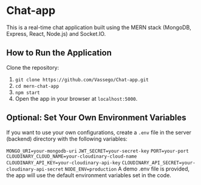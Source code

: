 # Chat-app

This is a real-time chat application built using the MERN stack (MongoDB, Express, React, Node.js) and Socket.IO.

## How to Run the Application

Clone the repository:

1. `git clone https://github.com/Vassego/Chat-app.git`
2. `cd mern-chat-app`
3. `npm start`
4. Open the app in your browser at `localhost:5000`.

## Optional: Set Your Own Environment Variables

If you want to use your own configurations, create a `.env` file in the server (backend) directory with the following variables:


`MONGO_URI=your-mongodb-uri`
`JWT_SECRET=your-secret-key`
`PORT=your-port`
`CLOUDINARY_CLOUD_NAME=your-cloudinary-cloud-name`
`CLOUDINARY_API_KEY=your-cloudinary-api-key`
`CLOUDINARY_API_SECRET=your-cloudinary-api-secret`
`NODE_ENV=production`
A demo .env file is provided, the app will use the default environment variables set in the code.
